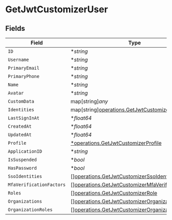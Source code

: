 # GetJwtCustomizerUser


## Fields

| Field                                                                                                                  | Type                                                                                                                   | Required                                                                                                               | Description                                                                                                            |
| ---------------------------------------------------------------------------------------------------------------------- | ---------------------------------------------------------------------------------------------------------------------- | ---------------------------------------------------------------------------------------------------------------------- | ---------------------------------------------------------------------------------------------------------------------- |
| `ID`                                                                                                                   | **string*                                                                                                              | :heavy_minus_sign:                                                                                                     | N/A                                                                                                                    |
| `Username`                                                                                                             | **string*                                                                                                              | :heavy_minus_sign:                                                                                                     | N/A                                                                                                                    |
| `PrimaryEmail`                                                                                                         | **string*                                                                                                              | :heavy_minus_sign:                                                                                                     | N/A                                                                                                                    |
| `PrimaryPhone`                                                                                                         | **string*                                                                                                              | :heavy_minus_sign:                                                                                                     | N/A                                                                                                                    |
| `Name`                                                                                                                 | **string*                                                                                                              | :heavy_minus_sign:                                                                                                     | N/A                                                                                                                    |
| `Avatar`                                                                                                               | **string*                                                                                                              | :heavy_minus_sign:                                                                                                     | N/A                                                                                                                    |
| `CustomData`                                                                                                           | map[string]*any*                                                                                                       | :heavy_minus_sign:                                                                                                     | arbitrary                                                                                                              |
| `Identities`                                                                                                           | map[string][operations.GetJwtCustomizerIdentities](../../models/operations/getjwtcustomizeridentities.md)              | :heavy_minus_sign:                                                                                                     | N/A                                                                                                                    |
| `LastSignInAt`                                                                                                         | **float64*                                                                                                             | :heavy_minus_sign:                                                                                                     | N/A                                                                                                                    |
| `CreatedAt`                                                                                                            | **float64*                                                                                                             | :heavy_minus_sign:                                                                                                     | N/A                                                                                                                    |
| `UpdatedAt`                                                                                                            | **float64*                                                                                                             | :heavy_minus_sign:                                                                                                     | N/A                                                                                                                    |
| `Profile`                                                                                                              | [*operations.GetJwtCustomizerProfile](../../models/operations/getjwtcustomizerprofile.md)                              | :heavy_minus_sign:                                                                                                     | N/A                                                                                                                    |
| `ApplicationID`                                                                                                        | **string*                                                                                                              | :heavy_minus_sign:                                                                                                     | N/A                                                                                                                    |
| `IsSuspended`                                                                                                          | **bool*                                                                                                                | :heavy_minus_sign:                                                                                                     | N/A                                                                                                                    |
| `HasPassword`                                                                                                          | **bool*                                                                                                                | :heavy_minus_sign:                                                                                                     | N/A                                                                                                                    |
| `SsoIdentities`                                                                                                        | [][operations.GetJwtCustomizerSsoIdentity](../../models/operations/getjwtcustomizerssoidentity.md)                     | :heavy_minus_sign:                                                                                                     | N/A                                                                                                                    |
| `MfaVerificationFactors`                                                                                               | [][operations.GetJwtCustomizerMfaVerificationFactor](../../models/operations/getjwtcustomizermfaverificationfactor.md) | :heavy_minus_sign:                                                                                                     | N/A                                                                                                                    |
| `Roles`                                                                                                                | [][operations.GetJwtCustomizerRole](../../models/operations/getjwtcustomizerrole.md)                                   | :heavy_minus_sign:                                                                                                     | N/A                                                                                                                    |
| `Organizations`                                                                                                        | [][operations.GetJwtCustomizerOrganization](../../models/operations/getjwtcustomizerorganization.md)                   | :heavy_minus_sign:                                                                                                     | N/A                                                                                                                    |
| `OrganizationRoles`                                                                                                    | [][operations.GetJwtCustomizerOrganizationRole](../../models/operations/getjwtcustomizerorganizationrole.md)           | :heavy_minus_sign:                                                                                                     | N/A                                                                                                                    |